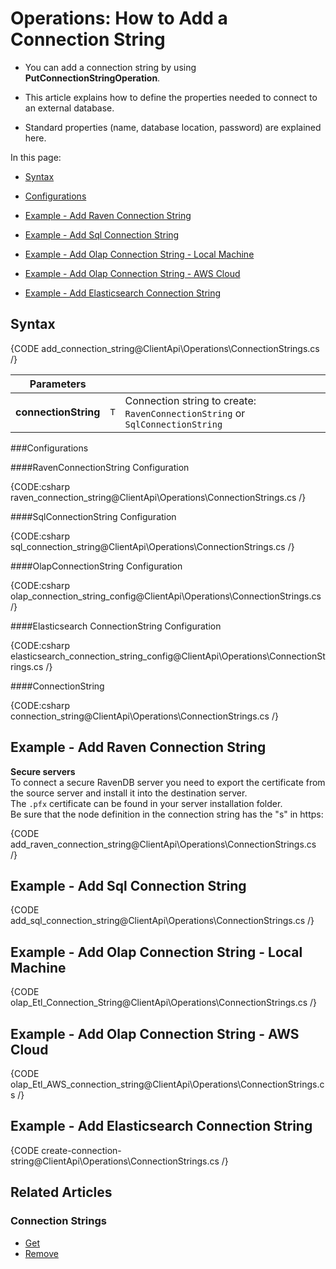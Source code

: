 # Operations: How to Add a Connection String

* You can add a connection string by using **PutConnectionStringOperation**.

* This article explains how to define the properties needed to connect to an external database.  

* Standard properties (name, database location, password) are explained here.  

In this page:

* [Syntax](../../../../client-api/operations/maintenance/connection-strings/add-connection-string#syntax)  
* [Configurations](../../../../client-api/operations/maintenance/connection-strings/add-connection-string#configurations)  
* [Example - Add Raven Connection String](../../../../client-api/operations/maintenance/connection-strings/add-connection-string#example---add-raven-connection-string)  
* [Example - Add Sql Connection String](../../../../client-api/operations/maintenance/connection-strings/add-connection-string#example---add-sql-connection-string)  
* [Example - Add Olap Connection String - Local Machine](../../../../client-api/operations/maintenance/connection-strings/add-connection-string#example---add-olap-connection-string---local-machine)  
 * [Example - Add Olap Connection String - AWS Cloud](../../../../client-api/operations/maintenance/connection-strings/add-connection-string#example---add-olap-connection-string---aws-cloud)  
 
* [Example - Add Elasticsearch Connection String](../../../../client-api/operations/maintenance/connection-strings/add-connection-string#example---add-elasticsearch-connection-string)  

## Syntax

{CODE add_connection_string@ClientApi\Operations\ConnectionStrings.cs /}

| Parameters | | |
| ------------- | ----- | ---- |
| **connectionString** | `T` | Connection string to create: `RavenConnectionString` or `SqlConnectionString` |

###Configurations

####RavenConnectionString Configuration

{CODE:csharp raven_connection_string@ClientApi\Operations\ConnectionStrings.cs /}

####SqlConnectionString Configuration

{CODE:csharp sql_connection_string@ClientApi\Operations\ConnectionStrings.cs /}

####OlapConnectionString Configuration

{CODE:csharp olap_connection_string_config@ClientApi\Operations\ConnectionStrings.cs /}

####Elasticsearch ConnectionString Configuration

{CODE:csharp elasticsearch_connection_string_config@ClientApi\Operations\ConnectionStrings.cs /}

####ConnectionString

{CODE:csharp connection_string@ClientApi\Operations\ConnectionStrings.cs /}

## Example - Add Raven Connection String

**Secure servers**  
To connect a secure RavenDB server you need to export the certificate from the source server and install it into the destination server.  
The `.pfx` certificate can be found in your server installation folder.  
Be sure that the node definition in the connection string has the "s" in https:  

{CODE add_raven_connection_string@ClientApi\Operations\ConnectionStrings.cs /}

## Example - Add Sql Connection String

{CODE add_sql_connection_string@ClientApi\Operations\ConnectionStrings.cs /}

## Example - Add Olap Connection String - Local Machine

{CODE olap_Etl_Connection_String@ClientApi\Operations\ConnectionStrings.cs /}

## Example - Add Olap Connection String - AWS Cloud

{CODE olap_Etl_AWS_connection_string@ClientApi\Operations\ConnectionStrings.cs /}

## Example - Add Elasticsearch Connection String  
  {CODE create-connection-string@ClientApi\Operations\ConnectionStrings.cs /}


## Related Articles

### Connection Strings

- [Get](../../../../client-api/operations/maintenance/connection-strings/get-connection-string)
- [Remove](../../../../client-api/operations/maintenance/connection-strings/remove-connection-string)
